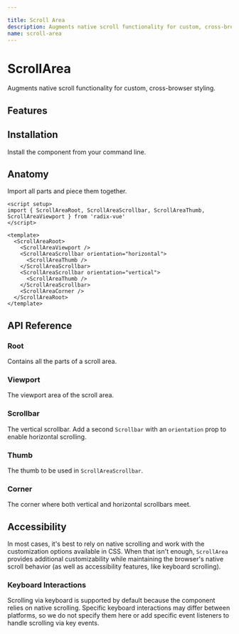 ```yaml
---

title: Scroll Area
description: Augments native scroll functionality for custom, cross-browser styling.
name: scroll-area
---
```


# ScrollArea

<Description>
Augments native scroll functionality for custom, cross-browser styling.
</Description>

<ComponentPreview name="ScrollArea" />

## Features

<Highlights
  :features="[
    'Scrollbar sits on top of the scrollable content, taking up no space.',
    'Scrolling is native; no underlying position movements via CSS transformations.',
    'Shims pointer behaviors only when interacting with the controls, so keyboard controls are unaffected.',
    'Supports Right to Left direction.',
  ]"
/>

## Installation

Install the component from your command line.

<InstallationTabs value="radix-vue" />

## Anatomy

Import all parts and piece them together.

```vue
<script setup>
import { ScrollAreaRoot, ScrollAreaScrollbar, ScrollAreaThumb, ScrollAreaViewport } from 'radix-vue'
</script>

<template>
  <ScrollAreaRoot>
    <ScrollAreaViewport />
    <ScrollAreaScrollbar orientation="horizontal">
      <ScrollAreaThumb />
    </ScrollAreaScrollbar>
    <ScrollAreaScrollbar orientation="vertical">
      <ScrollAreaThumb />
    </ScrollAreaScrollbar>
    <ScrollAreaCorner />
  </ScrollAreaRoot>
</template>
```

## API Reference

### Root

Contains all the parts of a scroll area.

<!-- @include: @/meta/ScrollAreaRoot.md -->

### Viewport

The viewport area of the scroll area.

<!-- @include: @/meta/ScrollAreaViewport.md -->

### Scrollbar

The vertical scrollbar. Add a second `Scrollbar` with an `orientation` prop to enable horizontal scrolling.

<!-- @include: @/meta/ScrollAreaScrollbar.md -->

<DataAttributesTable
  :data="[
    {
      attribute: '[data-state]',
      values: ['visible', 'hidden'],
    },
    {
      attribute: '[data-orientation]',
      values: ['vertical', 'horizontal'],
    },
  ]"
/>

### Thumb

The thumb to be used in `ScrollAreaScrollbar`.

<!-- @include: @/meta/ScrollAreaThumb.md -->

<DataAttributesTable
  :data="[
    {
      attribute: '[data-state]',
      values: ['visible', 'hidden'],
    },
  ]"
/>

### Corner

The corner where both vertical and horizontal scrollbars meet.

<!-- @include: @/meta/ScrollAreaCorner.md -->

## Accessibility

In most cases, it's best to rely on native scrolling and work with the customization options available in CSS. When that isn't enough, `ScrollArea` provides additional customizability while maintaining the browser's native scroll behavior (as well as accessibility features, like keyboard scrolling).

### Keyboard Interactions

Scrolling via keyboard is supported by default because the component relies on native scrolling. Specific keyboard interactions may differ between platforms, so we do not specify them here or add specific event listeners to handle scrolling via key events.
